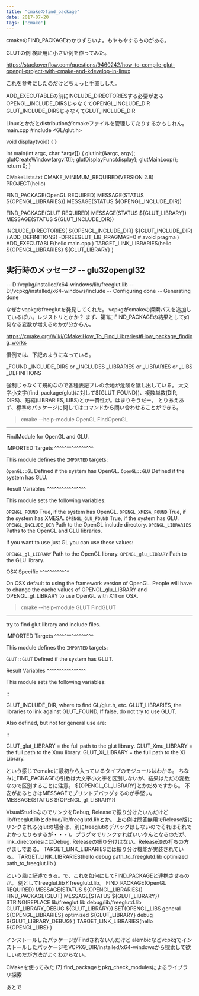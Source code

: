 ```yaml
---
title: "cmakeのfind_package"
date: 2017-07-20
Tags: ['cmake']
---
```


cmakeのFIND_PACKAGEわかりずらいよ。もやもやするものがある。

GLUTの例
検証用に小さい例を作ってみた。

https://stackoverflow.com/questions/9460242/how-to-compile-glut-opengl-project-with-cmake-and-kdevelop-in-linux

これを参考にしたのだけどちょっと手直しした。

ADD_EXECUTABLEの前にINCLUDE_DIRECTORIESする必要がある
OPENGL_INCLUDE_DIRSじゃなくてOPENGL_INCLUDE_DIR
GLUT_INCLUDE_DIRSじゃなくてGLUT_INCLUDE_DIR

Linuxとかだとdistributionがcmakeファイルを管理してたりするかもしれん。
main.cpp
#include <GL/glut.h>

void display(void)
{
}

int main(int argc, char *argv[])
{
    glutInit(&argc, argv);
    glutCreateWindow(argv[0]);
    glutDisplayFunc(display);
    glutMainLoop();
    return 0;
}

CMakeLists.txt
CMAKE_MINIMUM_REQUIRED(VERSION 2.8)
PROJECT(hello)

FIND_PACKAGE(OpenGL REQUIRED)
MESSAGE(STATUS ${OPENGL_LIBRARIES})
MESSAGE(STATUS ${OPENGL_INCLUDE_DIR})

FIND_PACKAGE(GLUT REQUIRED)
MESSAGE(STATUS ${GLUT_LIBRARY})
MESSAGE(STATUS ${GLUT_INCLUDE_DIR})

INCLUDE_DIRECTORIES(
    ${OPENGL_INCLUDE_DIR}
    ${GLUT_INCLUDE_DIR}
    )
ADD_DEFINITIONS(
    -DFREEGLUT_LIB_PRAGMAS=0 # avoid pragma
    )
ADD_EXECUTABLE(hello 
    main.cpp
    )
TARGET_LINK_LIBRARIES(hello
    ${OPENGL_LIBRARIES}
    ${GLUT_LIBRARY}
    )

実行時のメッセージ
-- glu32opengl32
--
-- D:/vcpkg/installed/x64-windows/lib/freeglut.lib
-- D:/vcpkg/installed/x64-windows/include
-- Configuring done
-- Generating done

なぜかvcpkgのfreeglutを発見してくれた。
vcpkgがcmakeの探索パスを追加しているぽい。レジストリとかか？
まず、第1に
FIND_PACKAGEの結果として如何なる変数が増えるのかが分からん。

https://cmake.org/Wiki/CMake:How_To_Find_Libraries#How_package_finding_works

慣例では、下記のようになっている。

_FOUND
_INCLUDE_DIRS or _INCLUDES
_LIBRARIES or _LIBRARIES or _LIBS
_DEFINITIONS

強制じゃなくて規約なので各種表記ブレの余地が危険を醸し出している。
大文字小文字(find_package(glut)に対して${GLUT_FOUND})、複数単数(DIR, DIRS)、短縮(LIBRARIES, LIBS)とか一貫性が。はまりそうだー。
とりあえあず、標準のパッケージに関してはコマンドから問い合わせることができる。
> cmake --help-module OpenGL
FindOpenGL
----------

FindModule for OpenGL and GLU.

IMPORTED Targets
^^^^^^^^^^^^^^^^

This module defines the ``IMPORTED`` targets:

``OpenGL::GL``
 Defined if the system has OpenGL.
``OpenGL::GLU``
 Defined if the system has GLU.

Result Variables
^^^^^^^^^^^^^^^^

This module sets the following variables:

``OPENGL_FOUND``
 True, if the system has OpenGL.
``OPENGL_XMESA_FOUND``
 True, if the system has XMESA.
``OPENGL_GLU_FOUND``
 True, if the system has GLU.
``OPENGL_INCLUDE_DIR``
 Path to the OpenGL include directory.
``OPENGL_LIBRARIES``
 Paths to the OpenGL and GLU libraries.

If you want to use just GL you can use these values:

``OPENGL_gl_LIBRARY``
 Path to the OpenGL library.
``OPENGL_glu_LIBRARY``
 Path to the GLU library.

OSX Specific
^^^^^^^^^^^^

On OSX default to using the framework version of OpenGL. People will
have to change the cache values of OPENGL_glu_LIBRARY and
OPENGL_gl_LIBRARY to use OpenGL with X11 on OSX.

> cmake --help-module GLUT
FindGLUT
--------

try to find glut library and include files.

IMPORTED Targets
^^^^^^^^^^^^^^^^

This module defines the ``IMPORTED`` targets:

``GLUT::GLUT``
 Defined if the system has GLUT.

Result Variables
^^^^^^^^^^^^^^^^

This module sets the following variables:

::

 GLUT_INCLUDE_DIR, where to find GL/glut.h, etc.
 GLUT_LIBRARIES, the libraries to link against
 GLUT_FOUND, If false, do not try to use GLUT.

Also defined, but not for general use are:

::

 GLUT_glut_LIBRARY = the full path to the glut library.
 GLUT_Xmu_LIBRARY  = the full path to the Xmu library.
 GLUT_Xi_LIBRARY   = the full path to the Xi Library.

という感じでcmakeに最初から入っているタイプのモジュールはわかる。
ちなみにFIND_PACKAGEの引数は大文字小文字を区別しないが、結果はただの変数なので区別することに注意。
${OPENGL_GL_LIBRARY}とかだめですから。
不安があるときはMESSAGEでプリントデバッグするのが手堅い。
MESSAGE(STATUS ${OPENGL_gl_LIBRARY})

VisualStudioなのでリンクをDebug, Releaseで振り分けたいんだけど
lib/freeglut.libとdebug/lib/freeglutd.libとか。
上の例は問答無用でRelease版にリンクされる(glutの場合は、別にfreeglutのデバッグはしないのでそれはそれでよかったりもするが・・・)。プラグマでリンクすればいいやんとなるのだが、link_directoriesにはDebug, Releaseの振り分けはない。Release決め打ちの方がましである。
TARGET_LINK_LIBRARIESには振り分け機能が実装されている。
TARGET_LINK_LIBRARIES(hello
    debug path_to_freeglutd.lib
    optimized path_to_freeglut.lib
    )

という風に記述できる。で、これを如何にしてFIND_PACKAGEと連携させるのか。
例としてfreeglut.libとfreeglutd.lib。
FIND_PACKAGE(OpenGL REQUIRED)
MESSAGE(STATUS ${OPENGL_LIBRARIES})
FIND_PACKAGE(GLUT)
MESSAGE(STATUS ${GLUT_LIBRARY})
STRING(REPLACE lib/freeglut.lib debug/lib/freeglutd.lib GLUT_LIBRARY_DEBUG ${GLUT_LIBRARY})
SET(OPENGL_LIBS 
    general ${OPENGL_LIBRARIES} 
    optimized ${GLUT_LIBRARY} 
    debug ${GLUT_LIBRARY_DEBUG}
    )
TARGET_LINK_LIBRARIES(hello
    ${OPENGL_LIBS}
    )

インストールしたパッケージがFindされないんだけど
alembicなどvcpkgでインストールしたパッケージをVCPKG_DIR/installed/x64-windowsから探索して欲しいのだが方法がよくわからない。

CMakeを使ってみた (7) find_packageとpkg_check_modulesによるライブラリ探索

あとで
